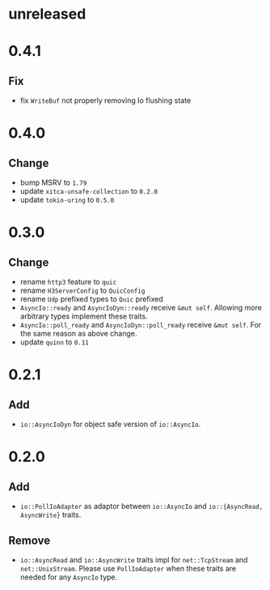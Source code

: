 # unreleased

# 0.4.1
## Fix
- fix `WriteBuf` not properly removing Io flushing state

# 0.4.0
## Change
- bump MSRV to `1.79`
- update `xitca-unsafe-collection` to `0.2.0`
- update `tokio-uring` to `0.5.0`

# 0.3.0
## Change
- rename `http3` feature to `quic`
- rename `H3ServerConfig` to `QuicConfig`
- rename `Udp` prefixed types to `Quic` prefixed
- `AsyncIo::ready` and `AsyncIoDyn::ready` receive `&mut self`. Allowing more arbitrary types implement these traits.
- `AsyncIo::poll_ready` and `AsyncIoDyn::poll_ready` receive `&mut self`. For the same reason as above change.
- update `quinn` to `0.11`

# 0.2.1
## Add
- `io::AsyncIoDyn` for object safe version of `io::AsyncIo`.

# 0.2.0
## Add
- `io::PollIoAdapter` as adaptor between `io::AsyncIo` and `io::{AsyncRead, AsyncWrite}` traits.

## Remove
- `io::AsyncRead` and `io::AsyncWrite` traits impl for `net::TcpStream` and `net::UnixStream`. Please use `PollIoAdapter` when these traits are needed for any `AsyncIo` type.
